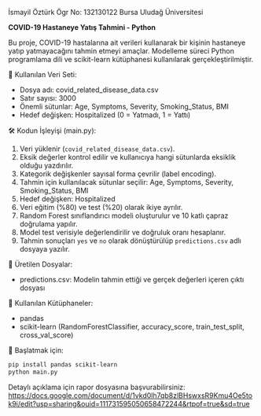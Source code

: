 İsmayil Öztürk Ögr No: 132130122 Bursa Uludağ Üniversitesi

**COVID-19 Hastaneye Yatış Tahmini - Python**

Bu proje, COVID-19 hastalarına ait verileri kullanarak bir kişinin hastaneye yatıp yatmayacağını tahmin etmeyi amaçlar. Modelleme süreci Python programlama dili ve scikit-learn kütüphanesi kullanılarak gerçekleştirilmiştir.

🧾 Kullanılan Veri Seti:
- Dosya adı: covid_related_disease_data.csv
- Satır sayısı: 3000
- Önemli sütunlar: Age, Symptoms, Severity, Smoking_Status, BMI
- Hedef değişken: Hospitalized (0 = Yatmadı, 1 = Yattı)

🛠️ Kodun İşleyişi (main.py):
1. Veri yüklenir (`covid_related_disease_data.csv`).
2. Eksik değerler kontrol edilir ve kullanıcıya hangi sütunlarda eksiklik olduğu yazdırılır.
3. Kategorik değişkenler sayısal forma çevrilir (label encoding).
4. Tahmin için kullanılacak sütunlar seçilir: Age, Symptoms, Severity, Smoking_Status, BMI
5. Hedef değişken: Hospitalized
6. Veri eğitim (%80) ve test (%20) olarak ikiye ayrılır.
7. Random Forest sınıflandırıcı modeli oluşturulur ve 10 katlı çapraz doğrulama yapılır.
8. Model test verisiyle değerlendirilir ve doğruluk oranı hesaplanır.
9. Tahmin sonuçları `yes` ve `no` olarak dönüştürülüp `predictions.csv` adlı dosyaya yazılır.

📂 Üretilen Dosyalar:
- predictions.csv: Modelin tahmin ettiği ve gerçek değerleri içeren çıktı dosyası

🔧 Kullanılan Kütüphaneler:
- pandas
- scikit-learn (RandomForestClassifier, accuracy_score, train_test_split, cross_val_score)

🧪 Başlatmak için:
```bash
pip install pandas scikit-learn
python main.py
```

Detaylı açıklama için rapor dosyasına başvurabilirsiniz: https://docs.google.com/document/d/1vkd0lh7qb8zlBHswxsR9Kmu4Oe5tok9i/edit?usp=sharing&ouid=111731595050658472244&rtpof=true&sd=true

